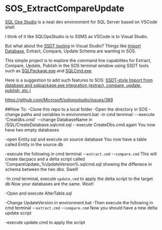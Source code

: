 # SOS_ExtractCompareUpdate

[SQL Ops Studio](https://docs.microsoft.com/en-us/sql/sql-operations-studio/what-is) is a neat dev environment for SQL Server based on VSCode shell.  

I think of it like SQLOpsStudio is to SSMS as VSCode is to Visual Studio.

But what about the [SSDT tooling](https://msdn.microsoft.com/en-us/library/hh272686(v=vs.103).aspx) in Visual Studio?  Things like [Import Database](https://msdn.microsoft.com/en-us/library/hh864423(v=vs.103).aspx), Extract, Compare, Update Schema are wanting in SOS.

This simple project is to explore the command line capabilites for Extract, Compare, Update, Publish in the SOS terminal window using SSDT tools such as [SQLPackage.exe](https://msdn.microsoft.com/en-us/library/hh550080(v=vs.103).aspx) and [SQLCmd.exe](https://docs.microsoft.com/en-us/sql/tools/sqlcmd-utility).

Here is a suggestion to add such features to SOS:
[SSDT-style Import from database and sqlpackage.exe integration (extract, compare, update, publish, etc.)](https://github.com/Microsoft/sqlopsstudio/issues/389)

https://github.com/Microsoft/sqlopsstudio/issues/389

##How To:
-Clone this repo to a local folder
-Open the directory in SOS
-change paths and variables in environment.bat
-in cmd terminal:
--execute 'Creatdbs.cmd'
--change DatabaseName in /SQL/CreateDatabase.sqlcmd.sql
--execute CreateDbs.cmd again
You now have two empty databases
  
-open Entity.sql and execute on source database
You now have a table called Entity in the source db
  
-execute the following in cmd terminal
--`extract.cmd`
--`compare.cmd`
This will create dacpacs and a delta script called 'CompareUpdate_%UpdateVersion%.sqlcmd.sql showing the diffenece in schema between the two dbs. Swell!
  
  -In cmd terminal, execute `update.cmd` to apply the delta script to the target db
  Now your databases are the same.  Woot!
  
  -Open and execute AlterTable.sql
  
-Change UpdateVersion in environment.bat
-Then execute the following in cmd terminal
--`extract.cmd`
--`compare.cmd`
Now you should have a new delta update script

-execute update.cmd to apply the script

  
